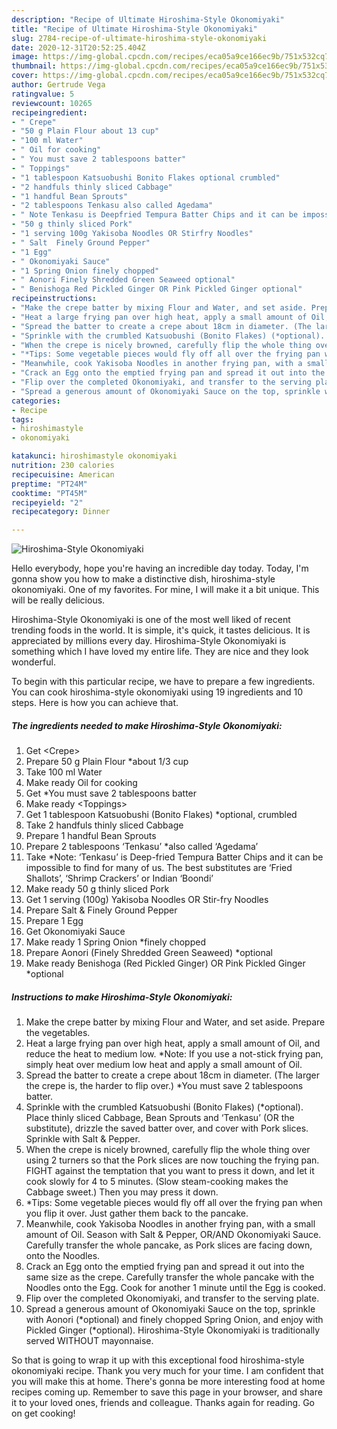 ```yaml
---
description: "Recipe of Ultimate Hiroshima-Style Okonomiyaki"
title: "Recipe of Ultimate Hiroshima-Style Okonomiyaki"
slug: 2784-recipe-of-ultimate-hiroshima-style-okonomiyaki
date: 2020-12-31T20:52:25.404Z
image: https://img-global.cpcdn.com/recipes/eca05a9ce166ec9b/751x532cq70/hiroshima-style-okonomiyaki-recipe-main-photo.jpg
thumbnail: https://img-global.cpcdn.com/recipes/eca05a9ce166ec9b/751x532cq70/hiroshima-style-okonomiyaki-recipe-main-photo.jpg
cover: https://img-global.cpcdn.com/recipes/eca05a9ce166ec9b/751x532cq70/hiroshima-style-okonomiyaki-recipe-main-photo.jpg
author: Gertrude Vega
ratingvalue: 5
reviewcount: 10265
recipeingredient:
- " Crepe"
- "50 g Plain Flour about 13 cup"
- "100 ml Water"
- " Oil for cooking"
- " You must save 2 tablespoons batter"
- " Toppings"
- "1 tablespoon Katsuobushi Bonito Flakes optional crumbled"
- "2 handfuls thinly sliced Cabbage"
- "1 handful Bean Sprouts"
- "2 tablespoons Tenkasu also called Agedama"
- " Note Tenkasu is Deepfried Tempura Batter Chips and it can be impossible to find for many of us The best substitutes are Fried Shallots Shrimp Crackers or Indian Boondi"
- "50 g thinly sliced Pork"
- "1 serving 100g Yakisoba Noodles OR Stirfry Noodles"
- " Salt  Finely Ground Pepper"
- "1 Egg"
- " Okonomiyaki Sauce"
- "1 Spring Onion finely chopped"
- " Aonori Finely Shredded Green Seaweed optional"
- " Benishoga Red Pickled Ginger OR Pink Pickled Ginger optional"
recipeinstructions:
- "Make the crepe batter by mixing Flour and Water, and set aside. Prepare the vegetables."
- "Heat a large frying pan over high heat, apply a small amount of Oil, and reduce the heat to medium low. *Note: If you use a not-stick frying pan, simply heat over medium low heat and apply a small amount of Oil."
- "Spread the batter to create a crepe about 18cm in diameter. (The larger the crepe is, the harder to flip over.) *You must save 2 tablespoons batter."
- "Sprinkle with the crumbled Katsuobushi (Bonito Flakes) (*optional). Place thinly sliced Cabbage, Bean Sprouts and ‘Tenkasu’ (OR the substitute), drizzle the saved batter over, and cover with Pork slices. Sprinkle with Salt &amp; Pepper."
- "When the crepe is nicely browned, carefully flip the whole thing over using 2 turners so that the Pork slices are now touching the frying pan. FIGHT against the temptation that you want to press it down, and let it cook slowly for 4 to 5 minutes. (Slow steam-cooking makes the Cabbage sweet.) Then you may press it down."
- "*Tips: Some vegetable pieces would fly off all over the frying pan when you flip it over. Just gather them back to the pancake."
- "Meanwhile, cook Yakisoba Noodles in another frying pan, with a small amount of Oil. Season with Salt &amp; Pepper, OR/AND Okonomiyaki Sauce. Carefully transfer the whole pancake, as Pork slices are facing down, onto the Noodles."
- "Crack an Egg onto the emptied frying pan and spread it out into the same size as the crepe. Carefully transfer the whole pancake with the Noodles onto the Egg. Cook for another 1 minute until the Egg is cooked."
- "Flip over the completed Okonomiyaki, and transfer to the serving plate."
- "Spread a generous amount of Okonomiyaki Sauce on the top, sprinkle with Aonori (*optional) and finely chopped Spring Onion, and enjoy with Pickled Ginger (*optional). Hiroshima-Style Okonomiyaki is traditionally served WITHOUT mayonnaise."
categories:
- Recipe
tags:
- hiroshimastyle
- okonomiyaki

katakunci: hiroshimastyle okonomiyaki 
nutrition: 230 calories
recipecuisine: American
preptime: "PT24M"
cooktime: "PT45M"
recipeyield: "2"
recipecategory: Dinner

---
```



![Hiroshima-Style Okonomiyaki](https://img-global.cpcdn.com/recipes/eca05a9ce166ec9b/751x532cq70/hiroshima-style-okonomiyaki-recipe-main-photo.jpg)

Hello everybody, hope you're having an incredible day today. Today, I'm gonna show you how to make a distinctive dish, hiroshima-style okonomiyaki. One of my favorites. For mine, I will make it a bit unique. This will be really delicious.



Hiroshima-Style Okonomiyaki is one of the most well liked of recent trending foods in the world. It is simple, it's quick, it tastes delicious. It is appreciated by millions every day. Hiroshima-Style Okonomiyaki is something which I have loved my entire life. They are nice and they look wonderful.


To begin with this particular recipe, we have to prepare a few ingredients. You can cook hiroshima-style okonomiyaki using 19 ingredients and 10 steps. Here is how you can achieve that.

<!--inarticleads1-->

##### The ingredients needed to make Hiroshima-Style Okonomiyaki:

1. Get  &lt;Crepe&gt;
1. Prepare 50 g Plain Flour *about 1/3 cup
1. Take 100 ml Water
1. Make ready  Oil for cooking
1. Get  *You must save 2 tablespoons batter
1. Make ready  &lt;Toppings&gt;
1. Get 1 tablespoon Katsuobushi (Bonito Flakes) *optional, crumbled
1. Take 2 handfuls thinly sliced Cabbage
1. Prepare 1 handful Bean Sprouts
1. Prepare 2 tablespoons ‘Tenkasu’ *also called ‘Agedama’
1. Take  *Note: ‘Tenkasu’ is Deep-fried Tempura Batter Chips and it can be impossible to find for many of us. The best substitutes are ‘Fried Shallots’, ‘Shrimp Crackers’ or Indian ‘Boondi’
1. Make ready 50 g thinly sliced Pork
1. Get 1 serving (100g) Yakisoba Noodles OR Stir-fry Noodles
1. Prepare  Salt &amp; Finely Ground Pepper
1. Prepare 1 Egg
1. Get  Okonomiyaki Sauce
1. Make ready 1 Spring Onion *finely chopped
1. Prepare  Aonori (Finely Shredded Green Seaweed) *optional
1. Make ready  Benishoga (Red Pickled Ginger) OR Pink Pickled Ginger *optional




<!--inarticleads2-->

##### Instructions to make Hiroshima-Style Okonomiyaki:

1. Make the crepe batter by mixing Flour and Water, and set aside. Prepare the vegetables.
1. Heat a large frying pan over high heat, apply a small amount of Oil, and reduce the heat to medium low. *Note: If you use a not-stick frying pan, simply heat over medium low heat and apply a small amount of Oil.
1. Spread the batter to create a crepe about 18cm in diameter. (The larger the crepe is, the harder to flip over.) *You must save 2 tablespoons batter.
1. Sprinkle with the crumbled Katsuobushi (Bonito Flakes) (*optional). Place thinly sliced Cabbage, Bean Sprouts and ‘Tenkasu’ (OR the substitute), drizzle the saved batter over, and cover with Pork slices. Sprinkle with Salt &amp; Pepper.
1. When the crepe is nicely browned, carefully flip the whole thing over using 2 turners so that the Pork slices are now touching the frying pan. FIGHT against the temptation that you want to press it down, and let it cook slowly for 4 to 5 minutes. (Slow steam-cooking makes the Cabbage sweet.) Then you may press it down.
1. *Tips: Some vegetable pieces would fly off all over the frying pan when you flip it over. Just gather them back to the pancake.
1. Meanwhile, cook Yakisoba Noodles in another frying pan, with a small amount of Oil. Season with Salt &amp; Pepper, OR/AND Okonomiyaki Sauce. Carefully transfer the whole pancake, as Pork slices are facing down, onto the Noodles.
1. Crack an Egg onto the emptied frying pan and spread it out into the same size as the crepe. Carefully transfer the whole pancake with the Noodles onto the Egg. Cook for another 1 minute until the Egg is cooked.
1. Flip over the completed Okonomiyaki, and transfer to the serving plate.
1. Spread a generous amount of Okonomiyaki Sauce on the top, sprinkle with Aonori (*optional) and finely chopped Spring Onion, and enjoy with Pickled Ginger (*optional). Hiroshima-Style Okonomiyaki is traditionally served WITHOUT mayonnaise.




So that is going to wrap it up with this exceptional food hiroshima-style okonomiyaki recipe. Thank you very much for your time. I am confident that you will make this at home. There's gonna be more interesting food at home recipes coming up. Remember to save this page in your browser, and share it to your loved ones, friends and colleague. Thanks again for reading. Go on get cooking!
